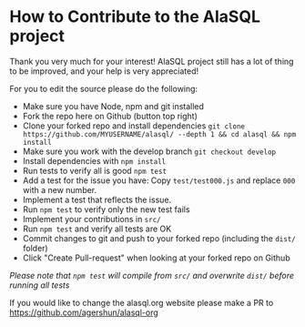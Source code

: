 # How to Contribute to the AlaSQL project

Thank you very much for your interest! AlaSQL project still has a lot of thing to be improved, and your help is very appreciated!

For you to edit the source please do the following:

- Make sure you have Node, npm and git installed
- Fork the repo here on Github (button top right)
- Clone your forked repo and install dependencies `git clone https://github.com/MYUSERNAME/alasql/ --depth 1 && cd alasql && npm install` 
- Make sure you work with the develop branch `git checkout develop`
- Install dependencies with `npm install` 
- Run tests to verify all is good `npm test`
- Add a test for the issue you have: Copy `test/test000.js` and replace `000` with a new number. 
- Implement a test that reflects the issue.
- Run `npm test` to verify only the new test fails
- Implement your contributions in `src/`
- Run `npm test` and verify all tests are OK
- Commit changes to git and push to your forked repo (including the `dist/` folder)
- Click "Create Pull-request" when looking at your forked repo on Github

_Please note that `npm test` will compile from `src/` and overwrite `dist/` before running all tests_ 

If you would like to change the alasql.org website please make a PR to https://github.com/agershun/alasql-org
 
